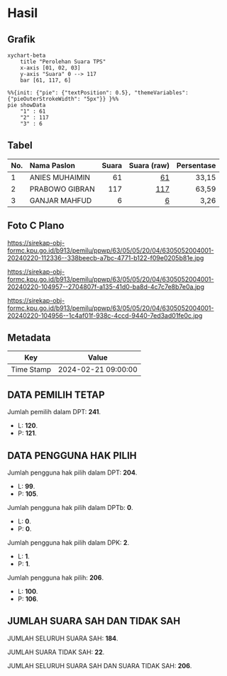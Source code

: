 # Hasil

## Grafik

```mermaid
xychart-beta
    title "Perolehan Suara TPS"
    x-axis [01, 02, 03]
    y-axis "Suara" 0 --> 117
    bar [61, 117, 6]
```

```mermaid
%%{init: {"pie": {"textPosition": 0.5}, "themeVariables": {"pieOuterStrokeWidth": "5px"}} }%%
pie showData
    "1" : 61
    "2" : 117
    "3" : 6
```

## Tabel

| No. | Nama Paslon    | Suara | Suara (raw) | Persentase |
|:--- |:-------------- | -----:| -----------:| ----------:|
| 1   | ANIES MUHAIMIN | 61    | [61][p-1]   | 33,15      |
| 2   | PRABOWO GIBRAN | 117   | [117][p-2]  | 63,59      |
| 3   | GANJAR MAHFUD  | 6     | [6][p-3]    | 3,26       |


[p-1]: https://github.com/gigit-pemilu/pemilu-2024/blob/main/pilpres/hitung-suara/sub/63-kalimantan-selatan/sub/05-tapin/sub/05-candi-laras-selatan/sub/2004-marampiau/sub/001-tps/sub/paslon-1.txt
[p-2]: https://github.com/gigit-pemilu/pemilu-2024/blob/main/pilpres/hitung-suara/sub/63-kalimantan-selatan/sub/05-tapin/sub/05-candi-laras-selatan/sub/2004-marampiau/sub/001-tps/sub/paslon-2.txt
[p-3]: https://github.com/gigit-pemilu/pemilu-2024/blob/main/pilpres/hitung-suara/sub/63-kalimantan-selatan/sub/05-tapin/sub/05-candi-laras-selatan/sub/2004-marampiau/sub/001-tps/sub/paslon-3.txt

## Foto C Plano

https://sirekap-obj-formc.kpu.go.id/b913/pemilu/ppwp/63/05/05/20/04/6305052004001-20240220-112336--338beecb-a7bc-4771-b122-f09e0205b81e.jpg

https://sirekap-obj-formc.kpu.go.id/b913/pemilu/ppwp/63/05/05/20/04/6305052004001-20240220-104957--2704807f-a135-41d0-ba8d-4c7c7e8b7e0a.jpg

https://sirekap-obj-formc.kpu.go.id/b913/pemilu/ppwp/63/05/05/20/04/6305052004001-20240220-104956--1c4af01f-938c-4ccd-9440-7ed3ad01fe0c.jpg


## Metadata

| Key        | Value               |
| ---------- | ------------------- |
| Time Stamp | 2024-02-21 09:00:00 |


## DATA PEMILIH TETAP

Jumlah pemilih dalam DPT: **241**.
 * L: **120**.
 * P: **121**.

## DATA PENGGUNA HAK PILIH

Jumlah pengguna hak pilih dalam DPT: **204**.
 * L: **99**.
 * P: **105**.

Jumlah pengguna hak pilih dalam DPTb: **0**.
 * L: **0**.
 * P: **0**.

Jumlah pengguna hak pilih dalam DPK: **2**.
 * L: **1**.
 * P: **1**.

Jumlah pengguna hak pilih: **206**.
 * L: **100**.
 * P: **106**.

## JUMLAH SUARA SAH DAN TIDAK SAH

JUMLAH SELURUH SUARA SAH: **184**.

JUMLAH SUARA TIDAK SAH: **22**.

JUMLAH SELURUH SUARA SAH DAN SUARA TIDAK SAH: **206**.


